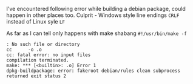 I've encountered following error while building a debian package, could happen in other places too.
Culprit - Windows style line endings `CRLF` instead of Linux syle `LF`

As far as I can tell only happens with make shabang `#!/usr/bin/make -f`

```
: No such file or directory
cc      -o .o
cc: fatal error: no input files
compilation terminated.
make: *** [<builtin>: .o] Error 1
dpkg-buildpackage: error: fakeroot debian/rules clean subprocess returned exit status 2
```
